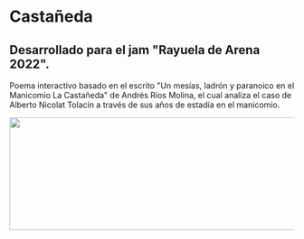 # Castañeda
## Desarrollado para el jam "Rayuela de Arena 2022".

Poema interactivo basado en el escrito "Un mesías, ladrón y paranoico en el Manicomio La Castañeda" de Andrés Ríos Molina, el cual analiza el caso de Alberto Nicolat Tolacín a través de sus años de estadía en el manicomio.

<p align="center">
  <img width="600" height="200" src="/Assets/Cover/cover_02.png">
</p>